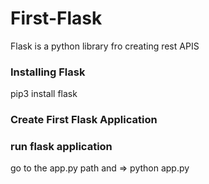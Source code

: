 # First-Flask

Flask is a python library fro creating rest APIS

### Installing Flask
pip3 install flask

### Create First Flask Application 

### run flask application 

go to the app.py path and => python app.py

